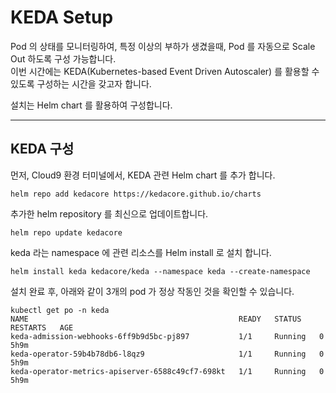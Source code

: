 # KEDA Setup

Pod 의 상태를 모니터링하여, 특정 이상의 부하가 생겼을때, Pod 를 자동으로 Scale Out 하도록 구성 가능합니다.  
이번 시간에는 KEDA(Kubernetes-based Event Driven Autoscaler) 를 활용할 수 있도록 구성하는 시간을 갖고자 합니다.  

설치는 Helm chart 를 활용하여 구성합니다. 

--- 
## KEDA 구성

먼저, Cloud9 환경 터미널에서, KEDA 관련 Helm chart 를 추가 합니다.

```
helm repo add kedacore https://kedacore.github.io/charts
```

추가한 helm repository 를 최신으로 업데이트합니다.

```
helm repo update kedacore
```

keda 라는 namespace 에 관련 리소스를 Helm install 로 설치 합니다. 

```
helm install keda kedacore/keda --namespace keda --create-namespace
```

설치 완료 후, 아래와 같이 3개의 pod 가 정상 작동인 것을 확인할 수 있습니다. 

```
kubectl get po -n keda
NAME                                               READY   STATUS    RESTARTS   AGE
keda-admission-webhooks-6ff9b9d5bc-pj897           1/1     Running   0          5h9m
keda-operator-59b4b78db6-l8qz9                     1/1     Running   0          5h9m
keda-operator-metrics-apiserver-6588c49cf7-698kt   1/1     Running   0          5h9m
```

